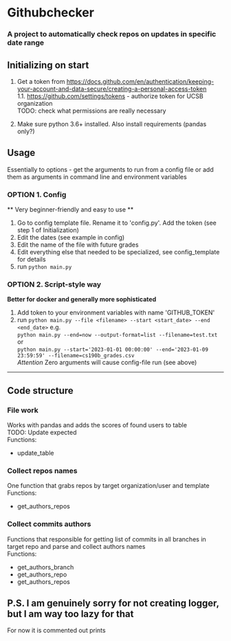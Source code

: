 # Githubchecker
### A project to automatically check repos on updates in specific date range

## Initializing on start
1. Get a token from https://docs.github.com/en/authentication/keeping-your-account-and-data-secure/creating-a-personal-access-token  
1.1. https://github.com/settings/tokens - authorize token for UCSB organization  
TODO: check what permissions are really necessary

2. Make sure python 3.6+ installed. Also install requirements
(pandas only?)

## Usage
Essentially to options - get the arguments to run from a config file or add them as arguments in command line and environment variables

### OPTION 1. Config
** Very beginner-friendly and easy to use **
1. Go to config template file. Rename it to 'config.py'. Add the token (see step 1 of Initialization)
2. Edit the dates (see example in config)
3. Edit the name of the file with future grades
4. Edit everything else that needed to be specialized, see config_template for details
5. run `python main.py`

### OPTION 2. Script-style way
**Better for docker and generally more sophisticated**
1. Add token to your environment variables with name 'GITHUB_TOKEN'
2. run `python main.py --file <filename> --start <start_date> --end <end_date>`
e.g.  
`python main.py --end=now --output-format=list --filename=test.txt`  
or  
`python main.py --start='2023-01-01 00:00:00' --end='2023-01-09 23:59:59' --filename=cs190b_grades.csv`  
*Attention* Zero arguments will cause config-file run (see above)

______________________________________________________________________________________
## Code structure
### File work
Works with pandas and adds the scores of found users to table  
TODO: Update expected  
Functions:
- update_table

### Collect repos names
One function that grabs repos by target organization/user and template  
Functions:
- get_authors_repos

### Collect commits authors
Functions that responsible for getting list of commits in all branches in target repo and parse and collect authors names  
Functions:
- get_authors_branch
- get_authors_repo
- get_authors_repos

## P.S. I am genuinely sorry for not creating logger, but I am way too lazy for that
For now it is commented out prints